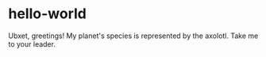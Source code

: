 # hello-world

Ubxet, greetings! My planet's species is represented by the axolotl. 
Take me to your leader. 
